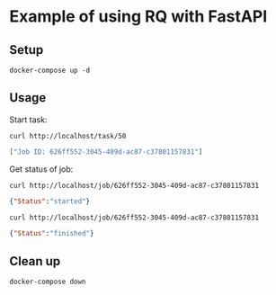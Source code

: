 # Example of using RQ with FastAPI
## Setup
```shell
docker-compose up -d
```

## Usage
Start task:

```shell
curl http://localhost/task/50
```
```json
["Job ID: 626ff552-3045-409d-ac87-c37801157831"]
```

Get status of job:

```shell
curl http://localhost/job/626ff552-3045-409d-ac87-c37801157831
```
```json
{"Status":"started"}
```

```shell
curl http://localhost/job/626ff552-3045-409d-ac87-c37801157831
```
```json
{"Status":"finished"}
```

## Clean up
```shell
docker-compose down
```

